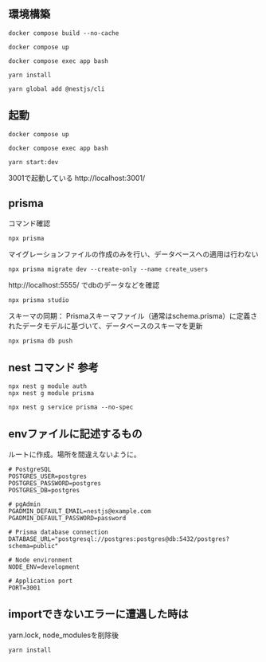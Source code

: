 ## 環境構築
```
docker compose build --no-cache
```
```
docker compose up
```
```
docker compose exec app bash
```
```
yarn install
```
```
yarn global add @nestjs/cli
```


## 起動
```
docker compose up
```
```
docker compose exec app bash
```
```
yarn start:dev
```

3001で起動している
http://localhost:3001/


## prisma
コマンド確認
```
npx prisma
```
マイグレーションファイルの作成のみを行い、データベースへの適用は行わない
```
npx prisma migrate dev --create-only --name create_users
```

http://localhost:5555/ でdbのデータなどを確認
```
npx prisma studio
```
スキーマの同期：
Prismaスキーマファイル（通常はschema.prisma）に定義されたデータモデルに基づいて、データベースのスキーマを更新
```
npx prisma db push
```

## nest コマンド 参考
```
npx nest g module auth
npx nest g module prisma
```
```
npx nest g service prisma --no-spec
```


## envファイルに記述するもの
ルートに作成。場所を間違えないように。
```
# PostgreSQL
POSTGRES_USER=postgres
POSTGRES_PASSWORD=postgres
POSTGRES_DB=postgres

# pgAdmin
PGADMIN_DEFAULT_EMAIL=nestjs@example.com
PGADMIN_DEFAULT_PASSWORD=password

# Prisma database connection
DATABASE_URL="postgresql://postgres:postgres@db:5432/postgres?schema=public"

# Node environment
NODE_ENV=development

# Application port
PORT=3001
```

## importできないエラーに遭遇した時は
yarn.lock, node_modulesを削除後
```
yarn install
```
